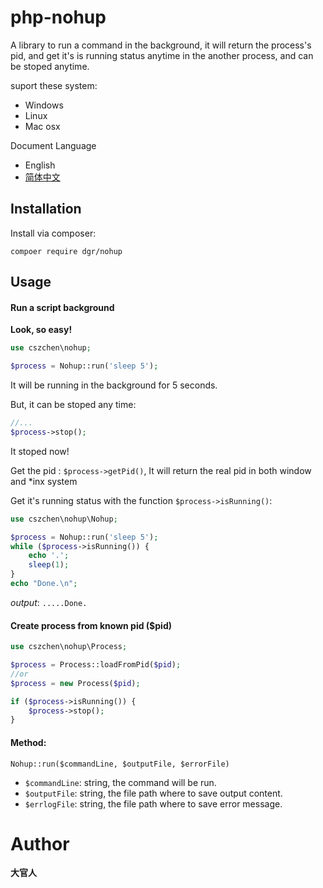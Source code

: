 php-nohup
===

A library to run a command in the background, it will return the process's pid, and get it's is running status anytime in the another process, and can be stoped anytime.  
 

suport these system: 
- Windows
- Linux
- Mac osx

Document Language  
- English
- [简体中文](README_zh.md)

Installation
---

Install via composer:  

`compoer require dgr/nohup`

Usage
---

#### Run a script background

**Look, so easy!**

```php
use cszchen\nohup;

$process = Nohup::run('sleep 5');
```
It will be running in the background for 5 seconds.

But, it can be stoped any time:

```php
//...
$process->stop();
```
It stoped now!

Get the pid : `$process->getPid()`, It will return the real pid in both window and *inx system

Get it's running status with the function `$process->isRunning()`:
```php
use cszchen\nohup\Nohup;

$process = Nohup::run('sleep 5');
while ($process->isRunning()) {
    echo '.';
    sleep(1);
}
echo "Done.\n";

```
*output*: `.....Done.`   



#### Create process from known pid ($pid)

```php
use cszchen\nohup\Process;

$process = Process::loadFromPid($pid);  
//or
$process = new Process($pid); 

if ($process->isRunning()) {
    $process->stop();
}
```
#### Method:
`Nohup::run($commandLine, $outputFile, $errorFile)`  
- `$commandLine`: string, the command will be run.  
- `$outputFile`: string, the file path where to save output content.  
- `$errlogFile`: string, the file path where to save error message.  

Author
===
**大官人**